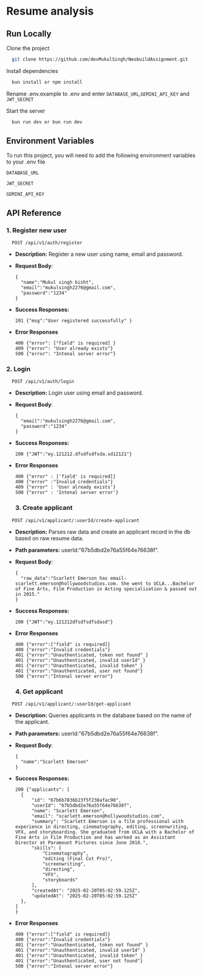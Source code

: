 
# Resume analysis




## Run Locally

Clone the project

```bash
  git clone https://github.com/devMukulSingh/NeobuildAssignment.git
```

Install dependencies

```bash
  bun install or npm install
```
Rename .env.example to .env and enter `DATABASE_URL`,`GEMINI_API_KEY` and `JWT_SECRET`

Start the server

```bash
  bun run dev or bun run dev
```


## Environment Variables

To run this project, you will need to add the following environment variables to your .env file

`DATABASE_URL`

`JWT_SECRET`

`GEMINI_API_KEY`


## API Reference

### 1. Register new user

```http
  POST /api/v1/auth/register
```
- **Description:** Register a new user using name, email and password.
- **Request Body**:

      {
        "name":"Mukul singh bisht",
        "email":"mukulsingh2276@gmail.com",
        "password":"1234"
      }
- **Success Responses:**

      201 {"msg":"User registered successfully" }
- **Error Responses**

      400 {"error": ["field" is required] }
      409 {"error": "User already exists"}
      500 {"error": "Intenal server error"}

### 2. Login 
```http
  POST /api/v1/auth/login
```
- **Description:** Login user using email and password.
- **Request Body**:

      {
        "email":"mukulsingh2276@gmail.com",
        "password":"1234"
      }
- **Success Responses:**

      200 {"JWT":"ey.121212.dfsdfsdfsda.sd12121"}
- **Error Responses**

      400 {"error" : ['field' is required]}
      400 {"error" :"Invalid credentials"} 
      409 {"error" : 'User already exists'}
      500 {"error" : 'Intenal server error'}

  ### 3. Create applicant 
```http
  POST /api/v1/applicant/:userId/create-applicant
```
- **Description:** Parses raw data and create an applicant record in the db based on raw resume data.
- **Path parameters:** userId:"67b5dbd2e76a55f64e76638f".

- **Request Body**:

      {
        "raw_data":"Scarlett Emerson has email-scarlett.emerson@hollywoodstudios.com. She went to UCLA...Bachelor of Fine Arts, Film Production in Acting specialization & passed out in 2015."
      }
- **Success Responses:**

      200 {"JWT":"ey.121212dfsdfsdfsdasd"}

- **Error Responses**

      400 {"error":["field" is required]}
      400 {"error":"Invalid credentials"} 
      401 {"error":"Unauthenticated, token not found" }
      401 {"error":"Unauthenticated, invalid userId" }
      401 {"error":"Unauthenticated, invalid token" }
      401 {"error":"Unauthenticated, user not found"}
      500 {"error":"Intenal server error"}

    ### 4. Get applicant 
```http
  POST /api/v1/applicant/:userId/get-applicant
```
- **Description:** Queries applicants in the database based on the name of the applicant.
- **Path parameters:** userId:"67b5dbd2e76a55f64e76638f".
- **Request Body**:

      {
        "name":"Scarlett Emerson"
      }
- **Success Responses:**

      200 {"applicants": [
        {
            "id": "67b6b7836b23f5f238afac90",
            "userId": "67b5dbd2e76a55f64e76638f",
            "name": "Scarlett Emerson",
            "email": "scarlett.emerson@hollywoodstudios.com",
            "summary": "Scarlett Emerson is a film professional with experience in directing, cinematography, editing, screenwriting, VFX, and storyboarding. She graduated from UCLA with a Bachelor of Fine Arts in Film Production and has worked as an Assistant Director at Paramount Pictures since June 2018.",
            "skills": [
                "Cinematography",
                "editing (Final Cut Pro)",
                "screenwriting",
                "directing",
                "VFX",
                "storyboards"
            ],
            "createdAt": "2025-02-20T05:02:59.125Z",
            "updatedAt": "2025-02-20T05:02:59.125Z"
        },
      ]
      }

- **Error Responses**

      400 {"error":["field" is required]}
      400 {"error":"Invalid credentials"} 
      401 {"error":"Unauthenticated, token not found" }
      401 {"error":"Unauthenticated, invalid userId" }
      401 {"error":"Unauthenticated, invalid token" }
      401 {"error":"Unauthenticated, user not found"}
      500 {"error":"Intenal server error"}